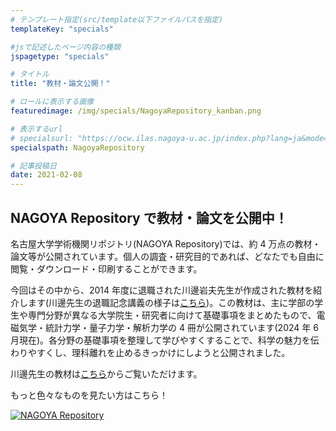 ```yaml
---
# テンプレート指定(src/template以下ファイルパスを指定)
templateKey: "specials"

#jsで記述したページ内容の種類
jspagetype: "specials"

# タイトル
title: "教材・論文公開！"

# ロールに表示する画像
featuredimage: /img/specials/NagoyaRepository_kanban.png

# 表示するurl
# specialsurl: "https://ocw.ilas.nagoya-u.ac.jp/index.php?lang=ja&mode=g&page_type=repository"
specialspath: NagoyaRepository

# 記事投稿日
date: 2021-02-08
---
```


## NAGOYA Repository で教材・論文を公開中！

名古屋大学学術機関リポジトリ(NAGOYA Repository)では、約 4 万点の教材・論文等が公開されています。個人の調査・研究目的であれば、どなたでも自由に閲覧・ダウンロード・印刷することができます。

今回はその中から、2014 年度に退職された川邊岩夫先生が作成された教材を紹介します(川邊先生の退職記念講義の様子は[こちら](https://ocw.nagoya-u.jp/farewell/0465-希土類元素の化学・地球化学とランタニド四組効果：「ヨルゲンセン―川邊の式」が意味するもの/))。この教材は、主に学部の学生や専門分野が異なる大学院生・研究者に向けて基礎事項をまとめたもので、電磁気学・統計力学・量子力学・解析力学の 4 冊が公開されています(2024 年 6 月現在)。各分野の基礎事項を整理して学びやすくすることで、科学の魅力を伝わりやすくし、理科離れを止めるきっかけにしようと公開されました。

川邊先生の教材は[こちら](https://nagoya.repo.nii.ac.jp/search?page=1&size=20&sort=-createdate&search_type=0&q=&title=&creator=%E5%B7%9D%E9%82%8A%E3%80%80%E5%B2%A9%E5%A4%AB&filedate_from=&filedate_to=&fd_attr=&id=&id_attr=&srctitle=&type=39&dissno=)からご覧いただけます。

もっと色々なものを見たい方はこちら！

[![NAGOYA Repository](/img/nagoyarepository/repository_banner.png)](https://nagoya.repo.nii.ac.jp/?page=1&size=20&sort=controlnumber&search_type=0&q=0)
